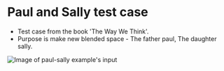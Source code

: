 # Paul and Sally test case
* Test case from the book 'The Way We Think'.
* Purpose is make new blended space - The father paul, The daughter sally.

![Image of paul-sally example's input](https://github.com/kim135797531/opencog-python-blending/blob/develop/tests/paul_sally/input.png)
